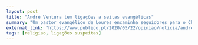 ```yaml
---
layout: post
title: "André Ventura tem ligações a seitas evangélicas"
summary: "Um pastor evangélico de Loures encaminha seguidores para o Chega, algo que também se verificou entre apoiantes de Trump e Bolsonaro. Os evangelistas têm tentado entrar na política em Portugal há alguns anos, inicialmente com o Partido da Gente. Investigadores apontam para que o Chega receba dinheiro destes partidos e que líderes evangélicos façam campanha pelo Chega nos seus serviços"
external_link: "https://www.publico.pt/2020/05/22/opiniao/noticia/andre-ventura-seitas-evangelicas-1917614"
tags: [religiao, ligações suspeitas]
---
```

